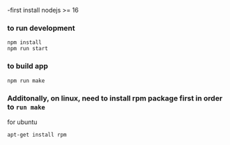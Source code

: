 -first install nodejs >= 16


### to run development
```
npm install
npm run start
```

### to build app
``` 
npm run make
```


### Additonally, on linux, need to install rpm package first in order to `run make`

for ubuntu
```
apt-get install rpm
```
